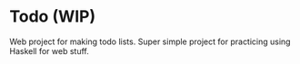 # Todo (WIP)
Web project for making todo lists. Super simple project for practicing using Haskell for web stuff.
